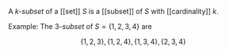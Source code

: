 A *k-subset* of a [[set]] $S$ is a [[subset]] of $S$ with [[cardinality]] $k$.

Example: The $3$*-subset* of $S = \{1, 2, 3, 4\}$ are

$$
\{1, 2, 3\}, \{1, 2, 4\}, \{1, 3, 4\}, \{2, 3, 4\}
$$
